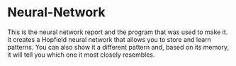 # Neural-Network

This is the neural network report and the program that was used to make it. It creates a Hopfield neural network that allows you to store and learn patterns. You can also show it a different pattern and, based on its memory, it will tell you which one it most closely resembles.
